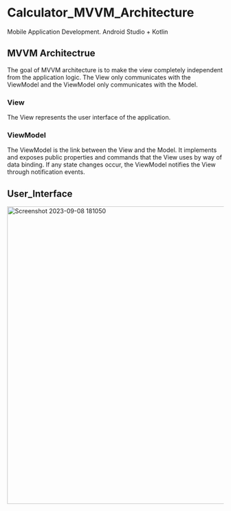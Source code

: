# Calculator_MVVM_Architecture
Mobile Application Development.
Android Studio + Kotlin

## MVVM Architectrue
The goal of MVVM architecture is to make the view completely independent from the application logic. The View only communicates with the ViewModel and the ViewModel only communicates with the Model.

### View
The View represents the user interface of the application.

### ViewModel
The ViewModel is the link between the View and the Model. It implements and exposes public properties and commands that the View uses by way of data binding. If any state changes occur, the ViewModel notifies the View through notification events.

## User_Interface
<img width="692" alt="Screenshot 2023-09-08 181050" src="https://github.com/mava123-0/Calculator_MVVM_Architecture/assets/83857943/324e28b0-533e-465e-9443-3fde469a363a">
